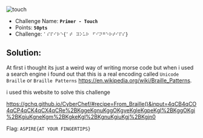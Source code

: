 ![touch](https://user-images.githubusercontent.com/33517160/113948157-f14c2800-9814-11eb-81ea-7d2a3c5909e5.png)

- Challenge Name: **`Primer - Touch`**
- Points: **`50pts`**
- Challenge: `⠁⠎⠏⠊⠗⠑{⠁⠞⠀⠽⠕⠥⠗⠀⠋⠊⠝⠛⠑⠗⠞⠊⠏⠎}`

## Solution:
At first i thought its just a weird way of writing morse code but
when i used a search engine i found out that this is a real encoding 
called `Unicode Braille` or `Braille Patterns` https://en.wikipedia.org/wiki/Braille_Patterns.

i used this website to solve this challenge 

https://gchq.github.io/CyberChef/#recipe=From_Braille()&input=4qCB4qCO4qCP4qCK4qCX4qCRe%2BKggeKgnuKggOKgveKgleKgpeKgl%2BKggOKgi%2BKgiuKgneKgm%2BKgkeKgl%2BKgnuKgiuKgj%2BKgjn0

Flag: `ASPIRE{AT YOUR FINGERTIPS}`
